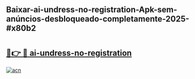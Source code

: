 ## Baixar-ai-undress-no-registration-Apk-sem-anúncios-desbloqueado-completamente-2025-#x80b2

# <h2><a href="https://ainizakaria.my?title=ai-undress-no-registration&ref=20M">🔗👉 🔴 ai-undress-no-registration</a></h2>

[![acn](https://github.com/user-attachments/assets/0f9c940e-d8b0-45ae-aac7-cd30a18b3e1c)](https://ainizakaria.my?title=ai-undress-no-registration&ref=20M)

